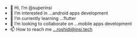 - 👋 Hi, I’m @superinsi
- 👀 I’m interested in ...android apps development
- 🌱 I’m currently learning ...flutter
- 💞️ I’m looking to collaborate on ...mobile apps development
- 📫 How to reach me ...roshidi@insi.tech

<!---
superinsi/superinsi is a ✨ special ✨ repository because its `README.md` (this file) appears on your GitHub profile.
You can click the Preview link to take a look at your changes.
--->
